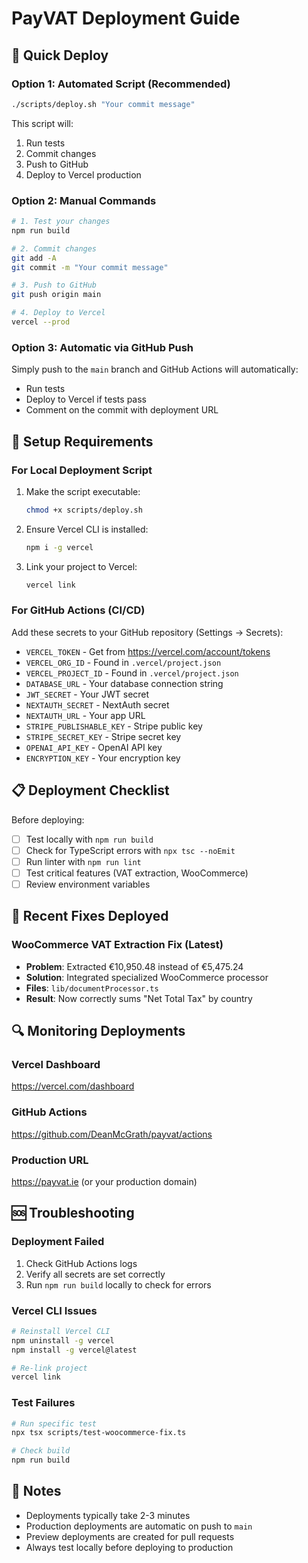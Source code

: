 # PayVAT Deployment Guide

## 🚀 Quick Deploy

### Option 1: Automated Script (Recommended)
```bash
./scripts/deploy.sh "Your commit message"
```

This script will:
1. Run tests
2. Commit changes
3. Push to GitHub
4. Deploy to Vercel production

### Option 2: Manual Commands
```bash
# 1. Test your changes
npm run build

# 2. Commit changes
git add -A
git commit -m "Your commit message"

# 3. Push to GitHub
git push origin main

# 4. Deploy to Vercel
vercel --prod
```

### Option 3: Automatic via GitHub Push
Simply push to the `main` branch and GitHub Actions will automatically:
- Run tests
- Deploy to Vercel if tests pass
- Comment on the commit with deployment URL

## 🔧 Setup Requirements

### For Local Deployment Script
1. Make the script executable:
   ```bash
   chmod +x scripts/deploy.sh
   ```

2. Ensure Vercel CLI is installed:
   ```bash
   npm i -g vercel
   ```

3. Link your project to Vercel:
   ```bash
   vercel link
   ```

### For GitHub Actions (CI/CD)
Add these secrets to your GitHub repository (Settings → Secrets):

- `VERCEL_TOKEN` - Get from https://vercel.com/account/tokens
- `VERCEL_ORG_ID` - Found in `.vercel/project.json`
- `VERCEL_PROJECT_ID` - Found in `.vercel/project.json`
- `DATABASE_URL` - Your database connection string
- `JWT_SECRET` - Your JWT secret
- `NEXTAUTH_SECRET` - NextAuth secret
- `NEXTAUTH_URL` - Your app URL
- `STRIPE_PUBLISHABLE_KEY` - Stripe public key
- `STRIPE_SECRET_KEY` - Stripe secret key
- `OPENAI_API_KEY` - OpenAI API key
- `ENCRYPTION_KEY` - Your encryption key

## 📋 Deployment Checklist

Before deploying:
- [ ] Test locally with `npm run build`
- [ ] Check for TypeScript errors with `npx tsc --noEmit`
- [ ] Run linter with `npm run lint`
- [ ] Test critical features (VAT extraction, WooCommerce)
- [ ] Review environment variables

## 🎯 Recent Fixes Deployed

### WooCommerce VAT Extraction Fix (Latest)
- **Problem**: Extracted €10,950.48 instead of €5,475.24
- **Solution**: Integrated specialized WooCommerce processor
- **Files**: `lib/documentProcessor.ts`
- **Result**: Now correctly sums "Net Total Tax" by country

## 🔍 Monitoring Deployments

### Vercel Dashboard
https://vercel.com/dashboard

### GitHub Actions
https://github.com/DeanMcGrath/payvat/actions

### Production URL
https://payvat.ie (or your production domain)

## 🆘 Troubleshooting

### Deployment Failed
1. Check GitHub Actions logs
2. Verify all secrets are set correctly
3. Run `npm run build` locally to check for errors

### Vercel CLI Issues
```bash
# Reinstall Vercel CLI
npm uninstall -g vercel
npm install -g vercel@latest

# Re-link project
vercel link
```

### Test Failures
```bash
# Run specific test
npx tsx scripts/test-woocommerce-fix.ts

# Check build
npm run build
```

## 📝 Notes

- Deployments typically take 2-3 minutes
- Production deployments are automatic on push to `main`
- Preview deployments are created for pull requests
- Always test locally before deploying to production